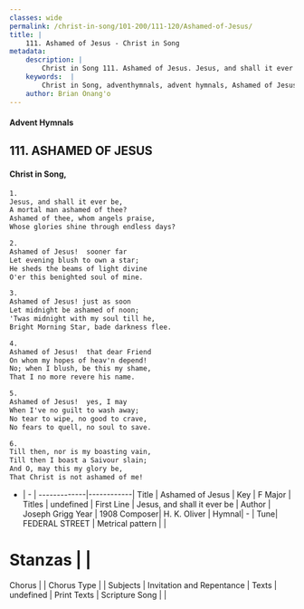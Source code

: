 ```yaml
---
classes: wide
permalink: /christ-in-song/101-200/111-120/Ashamed-of-Jesus/
title: |
    111. Ashamed of Jesus - Christ in Song
metadata:
    description: |
        Christ in Song 111. Ashamed of Jesus. Jesus, and shall it ever be, A mortal man ashamed of thee? Ashamed of thee, whom angels praise, Whose glories shine through endless days?
    keywords:  |
        Christ in Song, adventhymnals, advent hymnals, Ashamed of Jesus, Jesus, and shall it ever be. 
    author: Brian Onang'o
---
```


#### Advent Hymnals
## 111. ASHAMED OF JESUS
####  Christ in Song,

```txt
1.
Jesus, and shall it ever be,
A mortal man ashamed of thee?
Ashamed of thee, whom angels praise,
Whose glories shine through endless days?

2.
Ashamed of Jesus!  sooner far
Let evening blush to own a star;
He sheds the beams of light divine
O'er this benighted soul of mine.

3.
Ashamed of Jesus! just as soon
Let midnight be ashamed of noon;
'Twas midnight with my soul till he,
Bright Morning Star, bade darkness flee.

4.
Ashamed of Jesus!  that dear Friend
On whom my hopes of heav'n depend!
No; when I blush, be this my shame,
That I no more revere his name.

5.
Ashamed of Jesus!  yes, I may 
When I've no guilt to wash away;
No tear to wipe, no good to crave,
No fears to quell, no soul to save.

6.
Till then, nor is my boasting vain,
Till then I boast a Saivour slain;
And O, may this my glory be,
That Christ is not ashamed of me!

```

- |   -  |
-------------|------------|
Title | Ashamed of Jesus |
Key | F Major |
Titles | undefined |
First Line | Jesus, and shall it ever be |
Author | Joseph Grigg
Year | 1908
Composer| H. K. Oliver |
Hymnal|  - |
Tune| FEDERAL STREET |
Metrical pattern | |
# Stanzas |  |
Chorus |  |
Chorus Type |  |
Subjects | Invitation and Repentance |
Texts | undefined |
Print Texts | 
Scripture Song |  |
    
